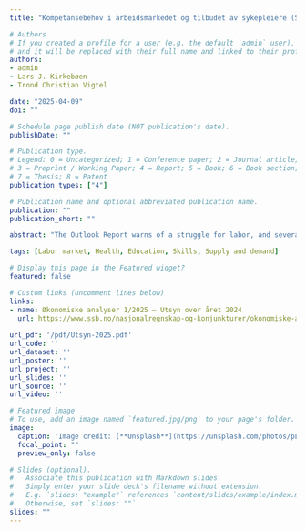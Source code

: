 ```yaml
---
title: "Kompetansebehov i arbeidsmarkedet og tilbudet av sykepleiere (Skills needs in the labor market and the supply of nurses)"

# Authors
# If you created a profile for a user (e.g. the default `admin` user), write the username (folder name) here 
# and it will be replaced with their full name and linked to their profile.
authors:
- admin
- Lars J. Kirkebøen 
- Trond Christian Vigtel

date: "2025-04-09"
doi: ""

# Schedule page publish date (NOT publication's date).
publishDate: ""

# Publication type.
# Legend: 0 = Uncategorized; 1 = Conference paper; 2 = Journal article;
# 3 = Preprint / Working Paper; 4 = Report; 5 = Book; 6 = Book section;
# 7 = Thesis; 8 = Patent
publication_types: ["4"]

# Publication name and optional abbreviated publication name.
publication: ""
publication_short: "" 

abstract: "The Outlook Report warns of a struggle for labor, and several studies point to a shortage of nurses and other health workers. What do we know about the future need, and to what extent will today's applicants for education contribute to meeting future needs?"

tags: [Labor market, Health, Education, Skills, Supply and demand]

# Display this page in the Featured widget?
featured: false

# Custom links (uncomment lines below)
links:
- name: Økonomiske analyser 1/2025 – Utsyn over året 2024
  url: https://www.ssb.no/nasjonalregnskap-og-konjunkturer/okonomiske-analyser/okonomiske-analyser-1-2025--utsyn-over-aret-2024/_/attachment/inline/a4b2b3e0-048a-473d-acc4-7380048dd0f5:d260b702cfe87423cb6cd82f5171c757979d3daf/OA2025-1_Utsyn09april2025.pdf
  
url_pdf: '/pdf/Utsyn-2025.pdf'
url_code: ''
url_dataset: ''
url_poster: ''
url_project: ''
url_slides: ''
url_source: ''
url_video: ''

# Featured image
# To use, add an image named `featured.jpg/png` to your page's folder. 
image:
  caption: 'Image credit: [**Unsplash**](https://unsplash.com/photos/pLCdAaMFLTE)'
  focal_point: ""
  preview_only: false

# Slides (optional).
#   Associate this publication with Markdown slides.
#   Simply enter your slide deck's filename without extension.
#   E.g. `slides: "example"` references `content/slides/example/index.md`.
#   Otherwise, set `slides: ""`.
slides: ""
---
```


